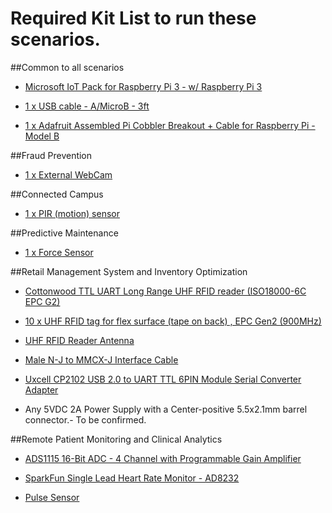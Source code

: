 # Required Kit List to run these scenarios.

##Common to all scenarios

* [Microsoft IoT Pack for Raspberry Pi 3 - w/ Raspberry Pi 3](https://www.adafruit.com/products/2733)

* [1 x USB cable - A/MicroB - 3ft](https://www.adafruit.com/product/592)

* [1 x Adafruit Assembled Pi Cobbler Breakout + Cable for Raspberry Pi - Model B](https://www.adafruit.com/product/914)

##Fraud Prevention

* [1 x External WebCam](https://www.amazon.com/Microsoft-LifeCam-HD-3000-Webcam-T3H-00011/dp/B008ZVRAQS/ref=sr_1_1?ie=UTF8&qid=1438711398&sr=8-1&keywords=lifecam+hd-300) 

##Connected Campus

* [1 x PIR (motion) sensor](https://www.adafruit.com/product/189)

##Predictive Maintenance

* [1 x Force Sensor](https://www.adafruit.com/products/166)

##Retail Management System and Inventory Optimization

* [Cottonwood TTL UART Long Range UHF RFID reader (ISO18000-6C EPC G2)](http://store.cutedigi.com/cottonwood-ttl-uart-long-range-uhf-rfid-reader-iso18000-6c-epc-g2/#aid=6213)

* [10 x UHF RFID tag for flex surface (tape on back) , EPC Gen2 (900MHz)](http://store.cutedigi.com/uhf-rfid-tag-for-flex-surface-tape-on-back-epc-gen2-900mhz/) 

* [UHF RFID Reader Antenna](http://store.cutedigi.com/uhf-rfid-reader-antenna-902-928mhz-8dbi-rhc-pol/#aid=6213) 

* [Male N-J to MMCX-J Interface Cable](http://store.cutedigi.com/male-n-j-to-mmcx-j-interface-cable/#aid=6213) 

* [Uxcell CP2102 USB 2.0 to UART TTL 6PIN Module Serial Converter Adapter](https://www.amazon.com/gp/product/B00SL0U3RG/ref=as_li_ss_tl?psc=1&redirect=true&ref_=oh_aui_detailpage_o01_s00&linkCode=sl1&tag=gettawaywit0c-20&linkId=8221398cfd7444c42f165fbc0d2d75e2) 

* Any 5VDC 2A Power Supply with a Center-positive 5.5x2.1mm barrel connector.- To be confirmed.


##Remote Patient Monitoring and Clinical Analytics

* [ADS1115 16-Bit ADC - 4 Channel with Programmable Gain Amplifier](https://www.adafruit.com/products/1085)

* [SparkFun Single Lead Heart Rate Monitor - AD8232](https://www.sparkfun.com/products/12650)

* [Pulse Sensor](https://www.sparkfun.com/products/11574)

